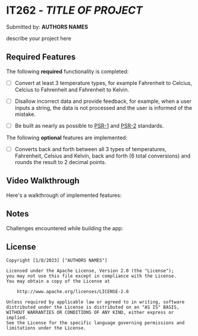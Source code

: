 # IT262 - *TITLE OF PROJECT*

Submitted by: **AUTHORS NAMES**

describe your project here


## Required Features

The following **required** functionality is completed:

* [ ] Convert at least 3 temperature types, for example Fahrenheit to Celcius, Celcius to Fahrenheit and Fahrenheit to Kelvin.
* [ ] Disallow incorrect data and provide feedback, for example, when a user inputs a string, the data is not processed and the user is informed of the mistake.
* [ ] Be built as nearly as possible to [PSR-1](https://www.php-fig.org/psr/psr-1/) and [PSR-2](https://www.php-fig.org/psr/psr-2/) standards.


The following **optional** features are implemented:

* [ ] Converts back and forth between all 3 types of temperatures, Fahrenheit, Celsius and Kelvin, back and forth (6 total conversions) and rounds the result to 2 decimal points.

## Video Walkthrough

Here's a walkthrough of implemented features:

<!-- Create GIF!! -->

<!-- Replace this with whatever GIF tool you used! -->


## Notes

Challenges encountered while building the app:

## License

    Copyright [1/8/2023] ["AUTHORS NAMES"]

    Licensed under the Apache License, Version 2.0 (the "License");
    you may not use this file except in compliance with the License.
    You may obtain a copy of the License at

        http://www.apache.org/licenses/LICENSE-2.0

    Unless required by applicable law or agreed to in writing, software
    distributed under the License is distributed on an "AS IS" BASIS,
    WITHOUT WARRANTIES OR CONDITIONS OF ANY KIND, either express or implied.
    See the License for the specific language governing permissions and
    limitations under the License.






